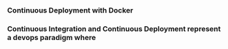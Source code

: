 ### Continuous Deployment with Docker

### Continuous Integration and Continuous Deployment represent a devops paradigm where